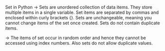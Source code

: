 Set in Python
-> Sets are unordered collection of data items. They store multiple items in a single variable. Set items are separated by commas and enclosed within curly brackets {}. Sets are unchangeable, meaning you cannot change items of the set once created. Sets do not contain duplicate items.

-> The items of set occur in random order and hence they cannot be accessed using index numbers. Also sets do not allow duplicate values.